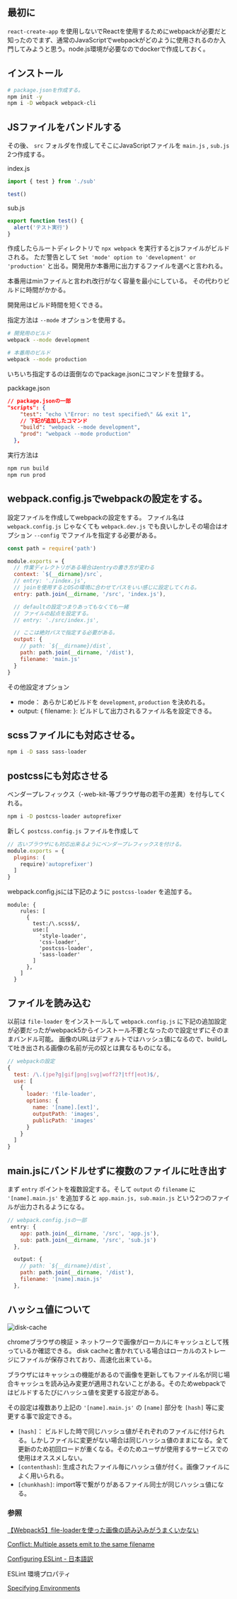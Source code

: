 ## 最初に

`react-create-app` を使用しないでReactを使用するためにwebpackが必要だと知ったのでまず、通常のJavaScriptでwebpackがどのように使用されるのか入門してみようと思う。node.js環境が必要なのでdockerで作成しておく。

## インストール

```bash
# package.jsonを作成する。
npm init -y 
npm i -D webpack webpack-cli
```

## JSファイルをバンドルする

その後、 `src` フォルダを作成してそこにJavaScriptファイルを `main.js` , `sub.js` 2つ作成する。

index.js

```js
import { test } from './sub'

test()
```

sub.js

```js
export function test() {
  alert('テスト実行')
}
```

作成したらルートディレクトリで `npx webpack` を実行するとjsファイルがビルドされる。
ただ警告として `Set 'mode' option to 'development' or 'production'` と出る。開発用か本番用に出力するファイルを選べと言われる。

本番用はminファイルと言われ改行がなく容量を最小にしている。
その代わりビルドに時間がかかる。

開発用はビルド時間を短くできる。

指定方法は `--mode` オプションを使用する。

```bash
# 開発用のビルド
webpack --mode development

# 本番用のビルド
webpack --mode production

```

いちいち指定するのは面倒なのでpackage.jsonにコマンドを登録する。

packkage.json

```json
// package.jsonの一部
"scripts": {
    "test": "echo \"Error: no test specified\" && exit 1",
    // 下記が追加したコマンド
    "build": "webpack --mode development",
    "prod": "webpack --mode production"
  },
```

実行方法は

```bash
npm run build
npm run prod
```

## webpack.config.jsでwebpackの設定をする。

設定ファイルを作成してwebpackの設定をする。
ファイル名は `webpack.config.js` じゃなくても `webpack.dev.js` でも良いしかしその場合はオプション `--config` でファイルを指定する必要がある。

```js
const path = require('path')

module.exports = {
  // 作業ディレクトリがある場合はentryの書き方が変わる
  context: `${__dirname}/src`,
  // entry: './index.js',
  // joinを使用するとOSの環境に合わせてパスをいい感じに設定してくれる。
  entry: path.join(__dirname, '/src', 'index.js'),

  // defaultの設定つまりあってもなくても一緒
  // ファイルの起点を設定する。
  // entry: './src/index.js',

  // ここは絶対パスで指定する必要がある。
  output: {
    // path: `${__dirname}/dist`,
    path: path.join(__dirname, '/dist'),
    filename: 'main.js'
  }
}
```

その他設定オプション

- mode： あらかじめビルドを `development`, `production` を決めれる。
- output: { filename: }: ビルドして出力されるファイル名を設定できる。

## scssファイルにも対応させる。

```bash
npm i -D sass sass-loader
```

## postcssにも対応させる

ベンダープレフィックス（-web-kit-等ブラウザ毎の若干の差異）を付与してくれる。

```bash
npm i -D postcss-loader autoprefixer
```

新しく `postcss.config.js` ファイルを作成して

```js
// 古いブラウザにも対応出来るようにベンダープレフィックスを付ける。
module.exports = {
  plugins: (
    require)'autoprefixer')
  ]
}
```

webpack.config.jsには下記のように `postcss-loader` を追加する。

```
module: {
    rules: [
      {
        test:/\.scss$/,
        use:[
          'style-loader',
          'css-loader',
          'postcss-loader',
          'sass-loader'
        ]
      },
    ]
  }
```


## ファイルを読み込む

以前は `file-loader` をインストールして `webpack.config.js` に下記の追加設定が必要だったがwebpack5からインストール不要となったので設定せずにそのままバンドル可能。
画像のURLはデフォルトではハッシュ値になるので、buildして吐き出される画像の名前が元の奴とは異なるものになる。

```js
// webpackの設定
{
  test: /\.(jpe?g|gif|png|svg|woff2?|tff|eot)$/,
  use: [
    {
      loader: 'file-loader',
      options: {
        name: '[name].[ext]',
        outputPath: 'images',
        publicPath: 'images'
      }
    }
  ]
}

```

## main.jsにバンドルせずに複数のファイルに吐き出す

まず `entry` ポイントを複数設定する。そして `output` の `filename` に `'[name].main.js'` を追加すると `app.main.js, sub.main.js` という2つのファイルが出力されるようになる。

```js
// webpack.config.jsの一部
 entry: {
    app: path.join(__dirname, '/src', 'app.js'),
    sub: path.join(__dirname, '/src', 'sub.js')
  },

  output: {
    // path: `${__dirname}/dist`,
    path: path.join(__dirname, '/dist'),
    filename: '[name].main.js'
  },
```

## ハッシュ値について

![disk-cache](https://user-images.githubusercontent.com/23703281/129139957-ed0d6a71-38b6-4d5c-a6ec-6f52caa033b7.png)

chromeブラウザの検証 > ネットワークで画像がローカルにキャッシュとして残っているか確認できる。
disk cacheと書かれている場合はローカルのストレージにファイルが保存されており、高速化出来ている。

ブラウザにはキャッシュの機能があるので画像を更新してもファイル名が同じ場合キャッシュを読み込み変更が適用されないことがある。そのためwebpackではビルドするたびにハッシュ値を変更する設定がある。

その設定は複数あり上記の `'[name].main.js'` の `[name]` 部分を `[hash]` 等に変更する事で設定できる。

- `[hash]`： ビルドした時で同じハッシュ値がそれぞれのファイルに付けられる。しかしファイルに変更がない場合は同じハッシュ値のままになる。全て更新のため初回ロードが重くなる。そのためユーザが使用するサービスでの使用はオススメしない。
- `[contenthash]`: 生成されたファイル毎にハッシュ値が付く。画像ファイルによく用いられる。
- `[chunkhash]`: import等で繋がりがあるファイル同士が同じハッシュ値になる。


### 参照
[【Webpack5】file-loaderを使った画像の読み込みがうまくいかない](https://teratail.com/questions/327351)

[Conflict: Multiple assets emit to the same filename](https://stackoverflow.com/questions/42148632/conflict-multiple-assets-emit-to-the-same-filename)

[Configuring ESLint - 日本語訳](https://jtfal.com/docs/eslint/user-guide/configuring/)

ESLint 環境プロパティ

[Specifying Environments](https://eslint.org/docs/user-guide/configuring/language-options#specifying-environments)